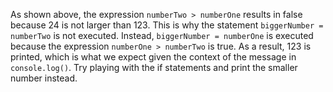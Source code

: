 As shown above, the expression `numberTwo > numberOne` results in false because 24 is not larger than 123. This is why the statement `biggerNumber = numberTwo` is not executed. Instead, `biggerNumber = numberOne` is executed because the expression `numberOne > numberTwo` is true. As a result, 123 is printed, which is what we expect given the context of the message in `console.log()`. Try playing with the if statements and print the smaller number instead.